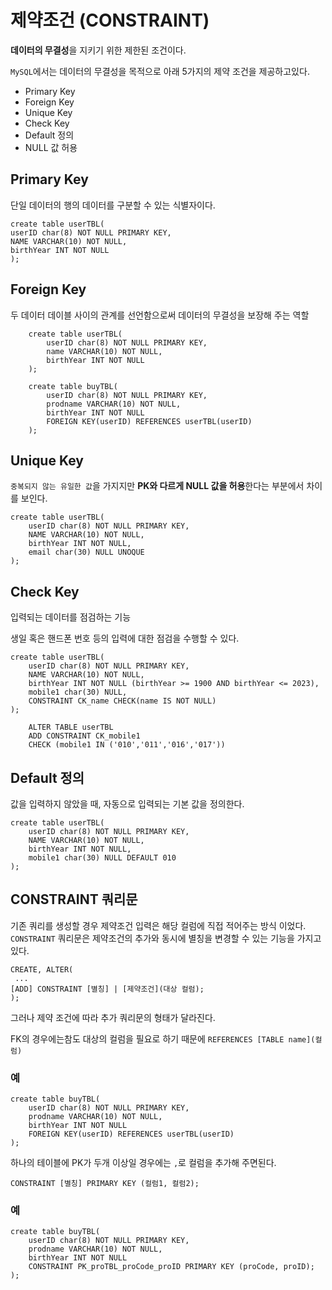 # 제약조건 (CONSTRAINT)

**데이터의 무결성**을 지키기 위한 제한된 조건이다.

`MySQL`에서는 데이터의 무결성을 목적으로 아래 5가지의 제약 조건을 제공하고있다.

- Primary Key
- Foreign Key
- Unique Key
- Check Key
- Default 정의
- NULL 값 허용

## Primary Key

단일 데이터의 행의 데이터를 구분할 수 있는 식별자이다.

```mysql-sql
create table userTBL(
userID char(8) NOT NULL PRIMARY KEY,
NAME VARCHAR(10) NOT NULL, 
birthYear INT NOT NULL
);
```

## Foreign Key

두 데이터 데이블 사이의 관계를 선언함으로써 데이터의 무결성을 보장해 주는 역할

```mysql-sql
    create table userTBL(
        userID char(8) NOT NULL PRIMARY KEY,
        name VARCHAR(10) NOT NULL, 
        birthYear INT NOT NULL
    );

    create table buyTBL(
        userID char(8) NOT NULL PRIMARY KEY,
        prodname VARCHAR(10) NOT NULL, 
        birthYear INT NOT NULL
        FOREIGN KEY(userID) REFERENCES userTBL(userID)
    );
```

## Unique Key
`중복되지 않는 유일한 값`을 가지지만 **PK와 다르게 NULL 값을 허용**한다는 부분에서 차이를 보인다.

```mysql-sql
create table userTBL(
    userID char(8) NOT NULL PRIMARY KEY,
    NAME VARCHAR(10) NOT NULL, 
    birthYear INT NOT NULL,
    email char(30) NULL UNOQUE
);
```
## Check Key

입력되는 데이터를 점검하는 기능

생일 혹은 핸드폰 번호 등의 입력에 대한 점검을 수행할 수 있다.

```mysql-sql
create table userTBL(
    userID char(8) NOT NULL PRIMARY KEY,
    NAME VARCHAR(10) NOT NULL, 
    birthYear INT NOT NULL (birthYear >= 1900 AND birthYear <= 2023),
    mobile1 char(30) NULL,
    CONSTRAINT CK_name CHECK(name IS NOT NULL)
);
```

```mysql-sql
    ALTER TABLE userTBL
    ADD CONSTRAINT CK_mobile1
    CHECK (mobile1 IN ('010','011','016','017'))
```

## Default 정의

값을 입력하지 않았을 때, 자동으로 입력되는 기본 값을 정의한다.

```mysql-sql
create table userTBL(
    userID char(8) NOT NULL PRIMARY KEY,
    NAME VARCHAR(10) NOT NULL, 
    birthYear INT NOT NULL,
    mobile1 char(30) NULL DEFAULT 010
);
```

## CONSTRAINT 쿼리문
기존 쿼리를 생성할 경우 제약조건 입력은 해당 컬럼에 직접 적어주는 방식 이었다.
`CONSTRAINT` 쿼리문은 제약조건의 추가와 동시에 별칭을 변경할 수 있는 기능을 가지고 있다.

```mysql-sql
CREATE, ALTER(
 ...
[ADD] CONSTRAINT [별칭] | [제약조건](대상 컬럼);
);
```

그러나 제약 조건에 따라 추가 쿼리문의 형태가 달라진다.

FK의 경우에는참도 대상의 컬럼을 필요로 하기 때문에 `REFERENCES [TABLE name](컬럼)`

### 예

```mysql-sql
create table buyTBL(
    userID char(8) NOT NULL PRIMARY KEY,
    prodname VARCHAR(10) NOT NULL, 
    birthYear INT NOT NULL
    FOREIGN KEY(userID) REFERENCES userTBL(userID)
);
```

하나의 테이블에 PK가 두개 이상일 경우에는 `,`로 컬럼을 추가해 주면된다.

`CONSTRAINT [별칭] PRIMARY KEY (컬럼1, 컬럼2);`

### 예

```mysql-sql
create table buyTBL(
    userID char(8) NOT NULL PRIMARY KEY,
    prodname VARCHAR(10) NOT NULL, 
    birthYear INT NOT NULL
    CONSTRAINT PK_proTBL_proCode_proID PRIMARY KEY (proCode, proID);
);
```

